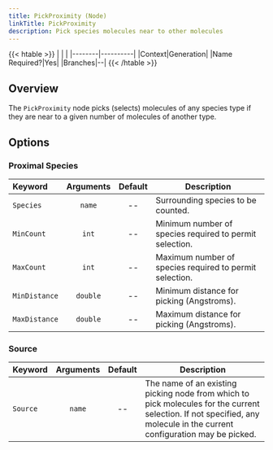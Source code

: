 ```yaml
---
title: PickProximity (Node)
linkTitle: PickProximity
description: Pick species molecules near to other molecules
---
```


{{< htable >}}
| | |
|--------|----------|
|Context|Generation|
|Name Required?|Yes|
|Branches|--|
{{< /htable >}}

## Overview

The `PickProximity` node picks (selects) molecules of any species type if they are near to a given number of molecules of another type.

## Options

### Proximal Species

|Keyword|Arguments|Default|Description|
|:------|:--:|:-----:|-----------|
|`Species`|`name`|--|Surrounding species to be counted.|
|`MinCount`|`int`|--|Minimum number of species required to permit selection.|
|`MaxCount`|`int`|--|Maximum number of species required to permit selection.|
|`MinDistance`|`double`|--|Minimum distance for picking (Angstroms).|
|`MaxDistance`|`double`|--|Maximum distance for picking (Angstroms).|

### Source

|Keyword|Arguments|Default|Description|
|:------|:--:|:-----:|-----------|
|`Source`|`name`|--|The name of an existing picking node from which to pick molecules for the current selection. If not specified, any molecule in the current configuration may be picked.|

